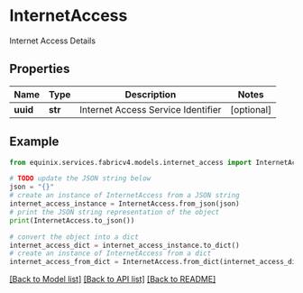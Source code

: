 # InternetAccess

Internet Access Details

## Properties

Name | Type | Description | Notes
------------ | ------------- | ------------- | -------------
**uuid** | **str** | Internet Access Service Identifier | [optional] 

## Example

```python
from equinix.services.fabricv4.models.internet_access import InternetAccess

# TODO update the JSON string below
json = "{}"
# create an instance of InternetAccess from a JSON string
internet_access_instance = InternetAccess.from_json(json)
# print the JSON string representation of the object
print(InternetAccess.to_json())

# convert the object into a dict
internet_access_dict = internet_access_instance.to_dict()
# create an instance of InternetAccess from a dict
internet_access_from_dict = InternetAccess.from_dict(internet_access_dict)
```
[[Back to Model list]](../README.md#documentation-for-models) [[Back to API list]](../README.md#documentation-for-api-endpoints) [[Back to README]](../README.md)


